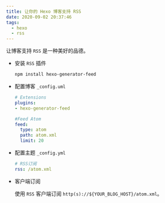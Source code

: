 ```yaml
---
title: 让你的 Hexo 博客支持 RSS
date: 2020-09-02 20:37:46
tags:
  - hexo
  - rss
---
```


让博客支持 `RSS` 是一种美好的品德。

* 安装 `RSS` 插件

    ``` bash
    npm install hexo-generator-feed
    ```

* 配置博客 `_config.uml`

    ``` yml
    # Extensions
    plugins:
    - hexo-generator-feed

    #Feed Atom
    feed:
      type: atom
      path: atom.xml
      limit: 20
    ```

* 配置主题 `_config.yml`

    ``` yml
    # RSS订阅
    rss: /atom.xml
    ```

* 客户端订阅

    使用 `RSS` 客户端订阅 `http(s)://${YOUR_BLOG_HOST}/atom.xml`。
